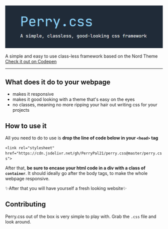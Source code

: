 ![headerimg](https://github.com/PerryPal21/perry.css/blob/main/assets/header.png)

A simple and easy to use class-less framework based on the Nord Theme
[Check it out on Codepen](https://codepen.io/perrypal/pen/jOabdjX)

---
## What does it do to your webpage
- makes it responsive
- makes it good looking with a theme that's easy on the eyes
- no classes, meaning no more ripping your hair out writing css for your projects

## How to use it

All you need to do to use is **drop the line of code below in your `<head>` tag**

`<link rel="stylesheet" href="https://cdn.jsdelivr.net/gh/PerryPal21/perry.css@master/perry.css">`

After that, **be sure to encase your html code in a div with a class of `container`**. It should ideally go after the body tags, to make the whole webpage responsive.

✨After that you will have yourself a fresh looking website✨

## Contributing

Perry.css out of the box is very simple to play with. Grab the `.css` file and look around. 
